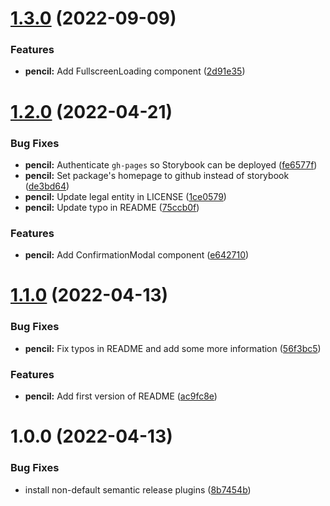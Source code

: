 # [1.3.0](https://github.com/perxhealth/react-ui/compare/v1.2.0...v1.3.0) (2022-09-09)


### Features

* **pencil:** Add FullscreenLoading component ([2d91e35](https://github.com/perxhealth/react-ui/commit/2d91e35a864c9d4d812f6dc86a6401dc28437c78))

# [1.2.0](https://github.com/perxhealth/react-ui/compare/v1.1.0...v1.2.0) (2022-04-21)


### Bug Fixes

* **pencil:** Authenticate `gh-pages` so Storybook can be deployed ([fe6577f](https://github.com/perxhealth/react-ui/commit/fe6577fff9d13f10c8ddfff8c020422ac60b2768))
* **pencil:** Set package's homepage to github instead of storybook ([de3bd64](https://github.com/perxhealth/react-ui/commit/de3bd64602f30087e81b7212db19ff7532c4cc1a))
* **pencil:** Update legal entity in LICENSE ([1ce0579](https://github.com/perxhealth/react-ui/commit/1ce057966618f84784083030b434c451336335b3))
* **pencil:** Update typo in README ([75ccb0f](https://github.com/perxhealth/react-ui/commit/75ccb0f0b77f705f0d43a52ef023804c818fe4c7))


### Features

* **pencil:** Add ConfirmationModal component ([e642710](https://github.com/perxhealth/react-ui/commit/e6427106bd622c2827a5aae1f100f7fbe852c614))

# [1.1.0](https://github.com/perxhealth/react-ui/compare/v1.0.0...v1.1.0) (2022-04-13)


### Bug Fixes

* **pencil:** Fix typos in README and add some more information ([56f3bc5](https://github.com/perxhealth/react-ui/commit/56f3bc5c12f30daee4a1cdd1df6e363ee7f49989))


### Features

* **pencil:** Add first version of README ([ac9fc8e](https://github.com/perxhealth/react-ui/commit/ac9fc8e441bdb8beda9c7033a6e12985b6810e72))

# 1.0.0 (2022-04-13)


### Bug Fixes

* install non-default semantic release plugins ([8b7454b](https://github.com/perxhealth/react-ui/commit/8b7454b3debe556d4c6b1a1a245a2bd07e2db6ce))
